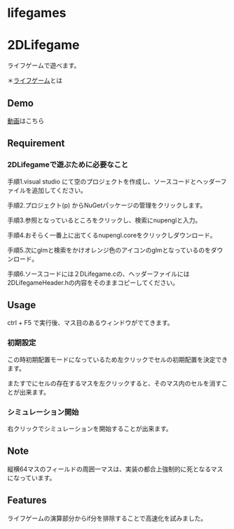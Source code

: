 # lifegames
# 2DLifegame
ライフゲームで遊べます。

＊[ライフゲーム](https://ja.wikipedia.org/wiki/%E3%83%A9%E3%82%A4%E3%83%95%E3%82%B2%E3%83%BC%E3%83%A0)とは
## Demo
[動画](https://user-images.githubusercontent.com/123747386/215334780-d11927a9-dbad-49df-8eb8-4b1d3922b02f.gif)はこちら

## Requirement
### 2DLifegameで遊ぶために必要なこと

手順1.visual studio にて空のプロジェクトを作成し、ソースコードとヘッダーファイルを追加してください。

手順2.プロジェクト(p) からNuGetパッケージの管理をクリックします。

手順3.参照となっているところをクリックし、検索にnupenglと入力。

手順4.おそらく一番上に出てくるnupengl.coreをクリックしダウンロード。

手順5.次にglmと検索をかけオレンジ色のアイコンのglmとなっているのをダウンロード。

手順6.ソースコードには２DLifegame.cの、ヘッダーファイルには2DLifegameHeader.hの内容をそのままコピーしてください。

## Usage

ctrl + F5 で実行後、マス目のあるウィンドウがでてきます。
### 初期設定

この時初期配置モードになっているため左クリックでセルの初期配置を決定できます。

またすでにセルの存在するマスを左クリックすると、そのマス内のセルを消すことが出来ます。

### シミュレーション開始

右クリックでシミュレーションを開始することが出来ます。

## Note

縦横64マスのフィールドの周囲一マスは、実装の都合上強制的に死となるマスになっています。

## Features

ライフゲームの演算部分からif分を排除することで高速化を試みました。


